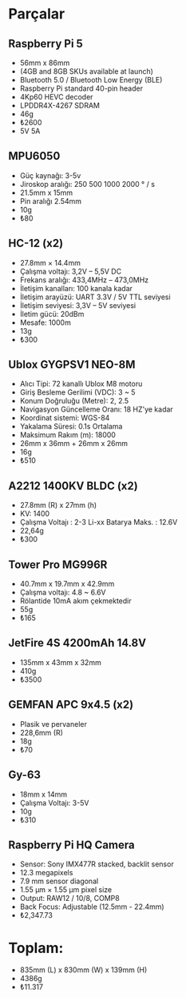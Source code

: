 # Parçalar
## Raspberry Pi 5
- 56mm x 86mm
- (4GB and 8GB SKUs available at launch)
- Bluetooth 5.0 / Bluetooth Low Energy (BLE)
- Raspberry Pi standard 40-pin header
- 4Kp60 HEVC decoder
- LPDDR4X-4267 SDRAM
- 46g
- ₺2600
- 5V 5A
## MPU6050
- Güç kaynağı: 3-5v
- Jiroskop aralığı: 250 500 1000 2000 ° / s
- 21.5mm x 15mm
- Pin aralığı 2.54mm
- 10g
- ₺80
## HC-12 (x2)
- 27.8mm × 14.4mm
- Çalışma voltajı: 3,2V – 5,5V DC
- Frekans aralığı: 433,4MHz – 473,0MHz
- İletişim kanalları: 100 kanala kadar
- İletişim arayüzü: UART 3.3V / 5V TTL seviyesi
- İletişim seviyesi: 3,3V – 5V seviyesi
- İletim gücü: 20dBm
- Mesafe: 1000m
- 13g
- ₺300
## Ublox GYGPSV1 NEO-8M
- Alıcı Tipi: 72 kanallı Ublox M8 motoru
- Giriş Besleme Gerilimi (VDC): 3 ~ 5
- Konum Doğruluğu (Metre): 2, 2.5
- Navigasyon Güncelleme Oranı: 18 HZ'ye kadar
- Koordinat sistemi: WGS-84
- Yakalama Süresi: 0.1s Ortalama
- Maksimum Rakım (m): 18000
- 26mm x 36mm + 26mm x 26mm
- 16g
- ₺510
## A2212 1400KV BLDC (x2)
- 27.8mm (R) x 27mm (h)
- KV: 1400
- Çalışma Voltajı : 2-3 Li-xx Batarya Maks. : 12.6V
- 22,64g
- ₺300
## Tower Pro MG996R
- 40.7mm x 19.7mm x 42.9mm
- Çalışma voltajı: 4.8 ~ 6.6V
- Rölantide 10mA akım çekmektedir
- 55g
- ₺165
## JetFire 4S 4200mAh 14.8V
- 135mm x 43mm x 32mm
- 410g
- ₺3500
## GEMFAN APC 9x4.5 (x2)
- Plasik ve pervaneler
- 228,6mm (R)
- 18g
- ₺70
## Gy-63
- 18mm x 14mm
- Çalışma Voltajı: 3-5V
- 10g
- ₺310
## Raspberry Pi HQ Camera
- Sensor: Sony IMX477R stacked, backlit sensor
- 12.3 megapixels
- 7.9 mm sensor diagonal
- 1.55 μm × 1.55 μm pixel size
- Output: RAW12 / 10/8, COMP8
- Back Focus: Adjustable (12.5mm - 22.4mm)
- ₺2,347.73

# Toplam:
- 835mm (L) x 830mm (W) x 139mm (H)
- 4386g
- ₺11.317

